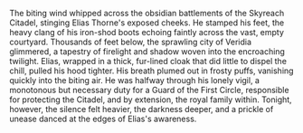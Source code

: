 The biting wind whipped across the obsidian battlements of the Skyreach Citadel, stinging Elias Thorne's exposed cheeks.  He stamped his feet, the heavy clang of his iron-shod boots echoing faintly across the vast, empty courtyard.  Thousands of feet below, the sprawling city of Veridia glimmered, a tapestry of firelight and shadow woven into the encroaching twilight.  Elias, wrapped in a thick, fur-lined cloak that did little to dispel the chill, pulled his hood tighter.  His breath plumed out in frosty puffs, vanishing quickly into the biting air.  He was halfway through his lonely vigil, a monotonous but necessary duty for a Guard of the First Circle, responsible for protecting the Citadel, and by extension, the royal family within.  Tonight, however, the silence felt heavier, the darkness deeper, and a prickle of unease danced at the edges of Elias's awareness.
